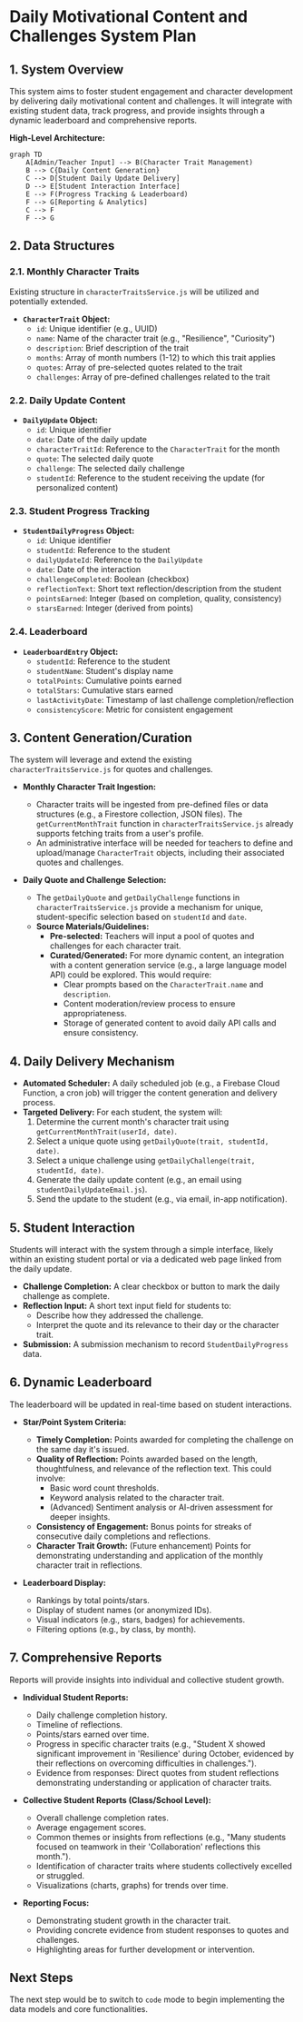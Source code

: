# Daily Motivational Content and Challenges System Plan

## 1. System Overview

This system aims to foster student engagement and character development by delivering daily motivational content and challenges. It will integrate with existing student data, track progress, and provide insights through a dynamic leaderboard and comprehensive reports.

**High-Level Architecture:**

```mermaid
graph TD
    A[Admin/Teacher Input] --> B(Character Trait Management)
    B --> C{Daily Content Generation}
    C --> D[Student Daily Update Delivery]
    D --> E[Student Interaction Interface]
    E --> F(Progress Tracking & Leaderboard)
    F --> G[Reporting & Analytics]
    C --> F
    F --> G
```

## 2. Data Structures

### 2.1. Monthly Character Traits

Existing structure in `characterTraitsService.js` will be utilized and potentially extended.

*   **`CharacterTrait` Object:**
    *   `id`: Unique identifier (e.g., UUID)
    *   `name`: Name of the character trait (e.g., "Resilience", "Curiosity")
    *   `description`: Brief description of the trait
    *   `months`: Array of month numbers (1-12) to which this trait applies
    *   `quotes`: Array of pre-selected quotes related to the trait
    *   `challenges`: Array of pre-defined challenges related to the trait

### 2.2. Daily Update Content

*   **`DailyUpdate` Object:**
    *   `id`: Unique identifier
    *   `date`: Date of the daily update
    *   `characterTraitId`: Reference to the `CharacterTrait` for the month
    *   `quote`: The selected daily quote
    *   `challenge`: The selected daily challenge
    *   `studentId`: Reference to the student receiving the update (for personalized content)

### 2.3. Student Progress Tracking

*   **`StudentDailyProgress` Object:**
    *   `id`: Unique identifier
    *   `studentId`: Reference to the student
    *   `dailyUpdateId`: Reference to the `DailyUpdate`
    *   `date`: Date of the interaction
    *   `challengeCompleted`: Boolean (checkbox)
    *   `reflectionText`: Short text reflection/description from the student
    *   `pointsEarned`: Integer (based on completion, quality, consistency)
    *   `starsEarned`: Integer (derived from points)

### 2.4. Leaderboard

*   **`LeaderboardEntry` Object:**
    *   `studentId`: Reference to the student
    *   `studentName`: Student's display name
    *   `totalPoints`: Cumulative points earned
    *   `totalStars`: Cumulative stars earned
    *   `lastActivityDate`: Timestamp of last challenge completion/reflection
    *   `consistencyScore`: Metric for consistent engagement

## 3. Content Generation/Curation

The system will leverage and extend the existing `characterTraitsService.js` for quotes and challenges.

*   **Monthly Character Trait Ingestion:**
    *   Character traits will be ingested from pre-defined files or data structures (e.g., a Firestore collection, JSON files). The `getCurrentMonthTrait` function in `characterTraitsService.js` already supports fetching traits from a user's profile.
    *   An administrative interface will be needed for teachers to define and upload/manage `CharacterTrait` objects, including their associated quotes and challenges.

*   **Daily Quote and Challenge Selection:**
    *   The `getDailyQuote` and `getDailyChallenge` functions in `characterTraitsService.js` provide a mechanism for unique, student-specific selection based on `studentId` and `date`.
    *   **Source Materials/Guidelines:**
        *   **Pre-selected:** Teachers will input a pool of quotes and challenges for each character trait.
        *   **Curated/Generated:** For more dynamic content, an integration with a content generation service (e.g., a large language model API) could be explored. This would require:
            *   Clear prompts based on the `CharacterTrait.name` and `description`.
            *   Content moderation/review process to ensure appropriateness.
            *   Storage of generated content to avoid daily API calls and ensure consistency.

## 4. Daily Delivery Mechanism

*   **Automated Scheduler:** A daily scheduled job (e.g., a Firebase Cloud Function, a cron job) will trigger the content generation and delivery process.
*   **Targeted Delivery:** For each student, the system will:
    1.  Determine the current month's character trait using `getCurrentMonthTrait(userId, date)`.
    2.  Select a unique quote using `getDailyQuote(trait, studentId, date)`.
    3.  Select a unique challenge using `getDailyChallenge(trait, studentId, date)`.
    4.  Generate the daily update content (e.g., an email using `studentDailyUpdateEmail.js`).
    5.  Send the update to the student (e.g., via email, in-app notification).

## 5. Student Interaction

Students will interact with the system through a simple interface, likely within an existing student portal or via a dedicated web page linked from the daily update.

*   **Challenge Completion:** A clear checkbox or button to mark the daily challenge as complete.
*   **Reflection Input:** A short text input field for students to:
    *   Describe how they addressed the challenge.
    *   Interpret the quote and its relevance to their day or the character trait.
*   **Submission:** A submission mechanism to record `StudentDailyProgress` data.

## 6. Dynamic Leaderboard

The leaderboard will be updated in real-time based on student interactions.

*   **Star/Point System Criteria:**
    *   **Timely Completion:** Points awarded for completing the challenge on the same day it's issued.
    *   **Quality of Reflection:** Points awarded based on the length, thoughtfulness, and relevance of the reflection text. This could involve:
        *   Basic word count thresholds.
        *   Keyword analysis related to the character trait.
        *   (Advanced) Sentiment analysis or AI-driven assessment for deeper insights.
    *   **Consistency of Engagement:** Bonus points for streaks of consecutive daily completions and reflections.
    *   **Character Trait Growth:** (Future enhancement) Points for demonstrating understanding and application of the monthly character trait in reflections.

*   **Leaderboard Display:**
    *   Rankings by total points/stars.
    *   Display of student names (or anonymized IDs).
    *   Visual indicators (e.g., stars, badges) for achievements.
    *   Filtering options (e.g., by class, by month).

## 7. Comprehensive Reports

Reports will provide insights into individual and collective student growth.

*   **Individual Student Reports:**
    *   Daily challenge completion history.
    *   Timeline of reflections.
    *   Points/stars earned over time.
    *   Progress in specific character traits (e.g., "Student X showed significant improvement in 'Resilience' during October, evidenced by their reflections on overcoming difficulties in challenges.").
    *   Evidence from responses: Direct quotes from student reflections demonstrating understanding or application of character traits.

*   **Collective Student Reports (Class/School Level):**
    *   Overall challenge completion rates.
    *   Average engagement scores.
    *   Common themes or insights from reflections (e.g., "Many students focused on teamwork in their 'Collaboration' reflections this month.").
    *   Identification of character traits where students collectively excelled or struggled.
    *   Visualizations (charts, graphs) for trends over time.

*   **Reporting Focus:**
    *   Demonstrating student growth in the character trait.
    *   Providing concrete evidence from student responses to quotes and challenges.
    *   Highlighting areas for further development or intervention.

## Next Steps

The next step would be to switch to `code` mode to begin implementing the data models and core functionalities.